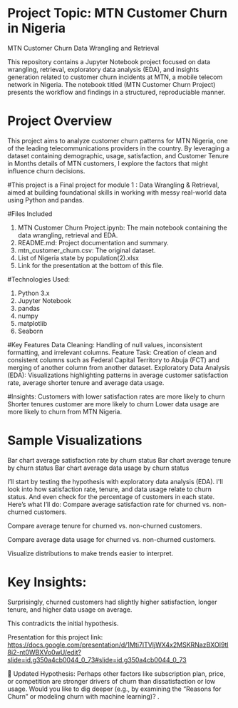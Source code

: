 # Project Topic: MTN Customer Churn in Nigeria

MTN Customer Churn Data Wrangling and Retrieval

This repository contains a Jupyter Notebook project focused on data wrangling, retrieval, exploratory data analysis (EDA), and insights generation related to customer churn incidents at MTN, a mobile telecom network in Nigeria.  The notebook titled (MTN Customer Churn Project) presents the workflow and findings in a structured, reproduciable manner.
# Project Overview
This project aims to analyze customer churn patterns for MTN Nigeria, one of the leading telecommunications providers in the country. By leveraging a dataset containing demographic, usage, satisfaction, and Customer Tenure in Months details of MTN customers, I explore the factors that might influence churn decisions.

#This project is a Final project for module 1 : Data Wrangling & Retrieval, aimed at building foundational skills in working with messy real-world data using Python and pandas.

#Files Included
1. MTN Customer Churn Project.ipynb: The main notebook containing the data wrangling, retrieval and EDA.
2. README.md: Project documentation and summary.
3. mtn_customer_churn.csv: The original dataset.
4. List of Nigeria state by population(2).xlsx
4. Link for the presentation at the bottom of this file.


#Technologies Used:
1. Python 3.x
2. Jupyter Notebook
3. pandas
4. numpy
5. matplotlib
6. Seaborn


#Key Features
Data Cleaning: Handling of null values, inconsistent formatting, and irrelevant columns.
Feature Task: Creation of clean and consistent columns such as Federal Capital Territory to Abuja (FCT) and merging of another column from another dataset. Exploratory Data Analysis (EDA): Visualizations highlighting patterns in average customer satisfaction rate, average shorter tenure and average data usage.

#Insights:
Customers with lower satisfaction rates are more likely to churn
Shorter tenures customer are more likely to churn
Lower data usage are more likely to churn from MTN Nigeria.


# Sample Visualizations
Bar chart average satisfaction rate  by churn status
Bar chart average tenure  by churn status
Bar chart average data usage  by churn status




 I’ll start by testing the hypothesis with exploratory data analysis (EDA). I'll look into how satisfaction rate, tenure, and data usage relate to churn status. And even check for the percentage of customers in each state.
Here’s what I’ll do:
Compare average satisfaction rate for churned vs. non-churned customers.


Compare average tenure for churned vs. non-churned customers.


Compare average data usage for churned vs. non-churned customers.


Visualize distributions to make trends easier to interpret.







# Key Insights:
Surprisingly, churned customers had slightly higher satisfaction, longer tenure, and higher data usage on average.


This contradicts the initial hypothesis.

Presentation for this project link: https://docs.google.com/presentation/d/1Mti7lTVIjWX4x2MSKRNazBXOI9tl8i2-nt0WBXVo0wU/edit?slide=id.g350a4cb0044_0_73#slide=id.g350a4cb0044_0_73


🔁 Updated Hypothesis:
Perhaps other factors like subscription plan, price, or competition are stronger drivers of churn than dissatisfaction or low usage.
Would you like to dig deeper (e.g., by examining the “Reasons for Churn” or modeling churn with machine learning)? ​.

